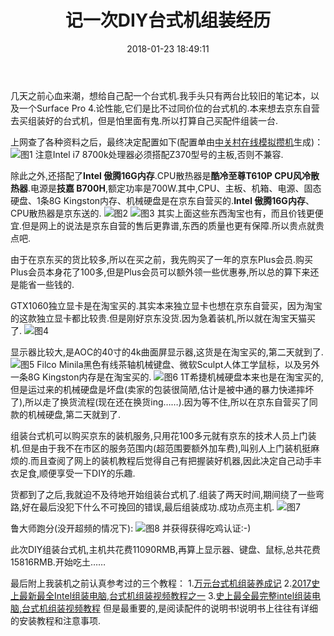 ﻿---
title: 记一次DIY台式机组装经历
date: 2018-01-23 18:49:11
categories:
- 计算机
tags:
- 组装台式机

---
几天之前心血来潮，想给自己配一个台式机.我手头只有两台比较旧的笔记本，以及一个Surface Pro 4.论性能,它们是比不过同价位的台式机的.本来想去京东自营去买组装好的台式机，但是怕里面有鬼.所以打算自己买配件组装一台.


上网查了各种资料之后，最终决定配置如下(配置单由[中关村在线模拟攒机](http://zj.zol.com.cn/)生成)：
![图1](/img/记一次DIY台式机组装经历-1.png)
注意Intel i7 8700k处理器必须搭配Z370型号的主板,否则不兼容.

除此之外,还搭配了**Intel 傲腾16G内存**.CPU散热器是**酷冷至尊T610P CPU风冷散热器**.电源是**技嘉 B700H**,额定功率是700W.其中,CPU、主板、机箱、电源、固态硬盘、1条8G Kingston内存、机械硬盘是在京东自营买的.**Intel 傲腾16G内存**、CPU散热器是京东送的.
![图2](/img/记一次DIY台式机组装经历-2.png)
![图3](/img/记一次DIY台式机组装经历-3.png)
其实上面这些东西淘宝也有，而且价钱更便宜.但是网上的说法是京东自营的售后更靠谱,东西的质量也更有保障.所以贵点就贵点吧.


由于在京东买的货比较多,所以在买之前，我先购买了一年的京东Plus会员.购买Plus会员本身花了100多,但是Plus会员可以额外领一些优惠券,所以总的算下来还是能省一些钱的.


GTX1060独立显卡是在淘宝买的.其实本来独立显卡也想在京东自营买，因为淘宝的这款独立显卡都比较贵.但是刚好京东没货.因为急着装机,所以就在淘宝天猫买了.
![图4](/img/记一次DIY台式机组装经历-6.png)

显示器比较大,是AOC的40寸的4k曲面屏显示器,这货是在淘宝买的,第二天就到了.
![图5](/img/记一次DIY台式机组装经历-7.png)
Filco Minila黑色有线茶轴机械键盘、微软Sculpt人体工学鼠标，以及另外一条8G Kingston内存是在淘宝买的.
![图6](/img/记一次DIY台式机组装经历-5.png)
1T希捷机械硬盘本来也是在淘宝买的,但是运过来的机械硬盘是坏盘(卖家的包装很简陋,估计是被中通的暴力快递摔坏了),所以走了换货流程(现在还在换货ing……).因为等不住,所以在京东自营买了同款的机械硬盘,第二天就到了.


组装台式机可以购买京东的装机服务,只用花100多元就有京东的技术人员上门装机.但是由于我不在市区的服务范围内(超范围要额外加车费),叫别人上门装机挺麻烦的.而且查阅了网上的装机教程后觉得自己有把握装好机器,因此决定自己动手丰衣足食,顺便享受一下DIY的乐趣.


货都到了之后,我就迫不及待地开始组装台式机了.组装了两天时间,期间绕了一些弯路,好在最后没犯下什么不可挽回的错误,最后组装成功.成功点亮主机.
![图7](/img/记一次DIY台式机组装经历-8.png)

鲁大师跑分(没开超频的情况下):
![图8](/img/记一次DIY台式机组装经历-9.png)
并获得获得吃鸡认证:-)

此次DIY组装台式机,主机共花费11090RMB,再算上显示器、键盘、鼠标,总共花费15816RMB.开始吃土……

最后附上我装机之前认真参考过的三个教程：
1.[万元台式机组装养成记](http://mp.weixin.qq.com/s?__biz=MzU2MjA3MzYzNQ==&mid=2247483962&idx=1&sn=4c12122e78e4c8303ee8441f58fc6ad3&chksm=fc6e5b76cb19d260388e80e2979f450ad33e8589a8cb2e9fd5d22f4a9909d4c1f650278b6969&mpshare=1&scene=1&srcid=01143HXIrxTwo2kCCxmQb9p9#rd)
2.[2017史上最新最全Intel组装电脑,台式机组装视频教程之一](http://compaign.tudou.com/v/758019919.html?from=timeline)
3.[史上最全最完整intel组装电脑,台式机组装视频教程](http://compaign.tudou.com/v/762923797.html?from=timeline)
但是最重要的,是阅读配件的说明书!说明书上往往有详细的安装教程和注意事项.
